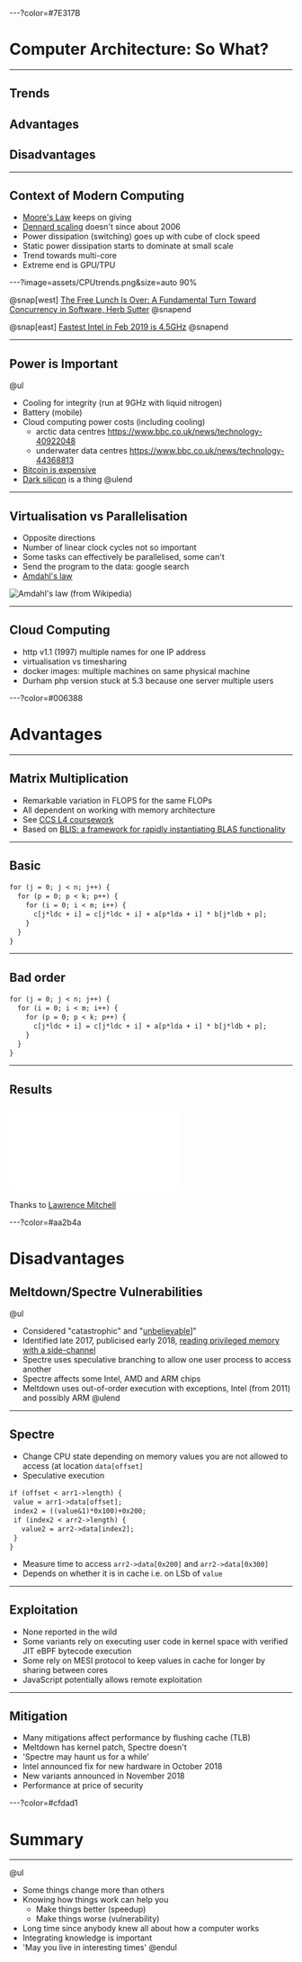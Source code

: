 ---?color=#7E317B

# Computer Architecture: So What?

---

## Trends
## Advantages
## Disadvantages

---

## Context of Modern Computing

- [Moore's Law](https://en.wikipedia.org/wiki/Moore%27s_law) keeps on giving
- [Dennard scaling](https://en.wikipedia.org/wiki/Dennard_scaling) doesn't since about 2006
- Power dissipation (switching) goes up with cube of clock speed
- Static power dissipation starts to dominate at small scale
- Trend towards multi-core
- Extreme end is GPU/TPU

---?image=assets/CPUtrends.png&size=auto 90%

@snap[west]
[The Free Lunch Is Over: A Fundamental Turn Toward Concurrency in Software, Herb Sutter](http://www.gotw.ca/publications/concurrency-ddj.htm)
@snapend

@snap[east]
[Fastest Intel in Feb 2019 is 4.5GHz](https://en.wikipedia.org/wiki/Comparison_of_Intel_processors)
@snapend

---

## Power is Important

@ul
- Cooling for integrity (run at 9GHz with liquid nitrogen)
- Battery (mobile)
- Cloud computing power costs (including cooling)
  - arctic data centres https://www.bbc.co.uk/news/technology-40922048
  - underwater data centres https://www.bbc.co.uk/news/technology-44368813
- [Bitcoin is expensive](https://powercompare.co.uk/bitcoin-mining-electricity-map/)
- [Dark silicon](https://www.cc.gatech.edu/~hadi/doc/paper/2012-toppicks-dark_silicon.pdf) is a thing
@ulend

---

## Virtualisation vs Parallelisation

- Opposite directions
- Number of linear clock cycles not so important
- Some tasks can effectively be parallelised, some can't
- Send the program to the data: google search
- [Amdahl's law](https://en.wikipedia.org/wiki/Amdahl%27s_law)

![Amdahl's law (from Wikipedia)](https://upload.wikimedia.org/wikipedia/commons/thumb/e/ea/AmdahlsLaw.svg/800px-AmdahlsLaw.svg.png)

---

## Cloud Computing

- http v1.1 (1997) multiple names for one IP address
- virtualisation vs timesharing
- docker images: multiple machines on same physical machine
- Durham php version stuck at 5.3 because one server multiple users

---?color=#006388

# Advantages

---

## Matrix Multiplication

- Remarkable variation in FLOPS for the same FLOPs
- All dependent on working with memory architecture
- See [CCS L4 coursework](https://github.com/wence-/ccs-l4-coursework-2018)
- Based on [BLIS: a framework for rapidly instantiating BLAS functionality](https://dl.acm.org/citation.cfm?id=2764454)

---

## Basic

```
for (j = 0; j < n; j++) {
  for (p = 0; p < k; p++) {
    for (i = 0; i < m; i++) {
      c[j*ldc + i] = c[j*ldc + i] + a[p*lda + i] * b[j*ldb + p];
    }
  }
}
```

---

## Bad order

```
for (j = 0; j < n; j++) {
  for (i = 0; i < m; i++) {
    for (p = 0; p < k; p++) {
      c[j*ldc + i] = c[j*ldc + i] + a[p*lda + i] * b[j*ldb + p];
    }
  }
}

```

---

## Results

![Varying performance of matrix multiplication](blas-results.pdf)

Thanks to [Lawrence Mitchell](https://www.dur.ac.uk/computer.science/staff/profile/?id=17243)

---?color=#aa2b4a

# Disadvantages

## Meltdown/Spectre Vulnerabilities

@ul
- Considered "catastrophic" and "[unbelievable](https://www.bloomberg.com/news/articles/2018-01-08/-it-can-t-be-true-inside-the-semiconductor-industry-s-meltdown)]"
- Identified late 2017, publicised early 2018, [reading privileged memory with a side-channel](https://googleprojectzero.blogspot.com/2018/01/reading-privileged-memory-with-side.html)
- Spectre uses speculative branching to allow one user process to access another
- Spectre affects some Intel, AMD and ARM chips
- Meltdown uses out-of-order execution with exceptions, Intel (from 2011) and possibly ARM
@ulend


---

## Spectre

- Change CPU state depending on memory values you are not allowed to access (at location `data[offset]`
- Speculative execution

```
if (offset < arr1->length) {
 value = arr1->data[offset];
 index2 = ((value&1)*0x100)+0x200;
 if (index2 < arr2->length) {
   value2 = arr2->data[index2];
 }
}
```

- Measure time to access `arr2->data[0x200]` and `arr2->data[0x300]`
- Depends on whether it is in cache i.e. on LSb of `value`

----

## Exploitation

- None reported in the wild
- Some variants rely on executing user code in kernel space with verified JIT eBPF bytecode execution
- Some rely on MESI protocol to keep values in cache for longer by sharing between cores
- JavaScript potentially allows remote exploitation

---

## Mitigation

- Many mitigations affect performance by flushing cache (TLB)
- Meltdown has kernel patch, Spectre doesn't
- 'Spectre may haunt us for a while'
- Intel announced fix for new hardware in October 2018
- New variants announced in November 2018
- Performance at price of security

---?color=#cfdad1

# Summary

---

@ul
- Some things change more than others
- Knowing how things work can help you
  - Make things better (speedup)
  - Make things worse (vulnerability)
- Long time since anybody knew all about how a computer works
- Integrating knowledge is important
- 'May you live in interesting times'
@endul







